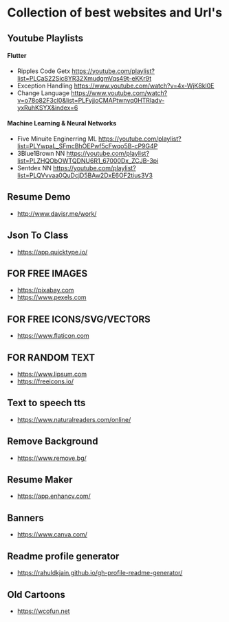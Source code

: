 # Collection of best websites and Url's 

## Youtube Playlists
#### Flutter 
- Ripples Code Getx https://youtube.com/playlist?list=PLCaS22Sjc8YR32XmudgmVqs49t-eKKr9t
- Exception Handling https://www.youtube.com/watch?v=4x-WjK8kl0E
- Change Language https://www.youtube.com/watch?v=o78o82F3cl0&list=PLFyjjoCMAPtwnyq0HTRIadv-yxRuhKSYX&index=6
#### Machine Learning & Neural Networks
- Five Minuite Enginerring ML https://youtube.com/playlist?list=PLYwpaL_SFmcBhOEPwf5cFwqo5B-cP9G4P 
- 3Blue1Brown NN https://youtube.com/playlist?list=PLZHQObOWTQDNU6R1_67000Dx_ZCJB-3pi
- Sentdex NN https://youtube.com/playlist?list=PLQVvvaa0QuDcjD5BAw2DxE6OF2tius3V3

## Resume Demo
- http://www.davisr.me/work/

## Json To Class
- https://app.quicktype.io/

## FOR FREE IMAGES
- https://pixabay.com
- https://www.pexels.com

## FOR FREE ICONS/SVG/VECTORS
- https://www.flaticon.com

## FOR RANDOM TEXT
- https://www.lipsum.com
- https://freeicons.io/

## Text to speech tts
- https://www.naturalreaders.com/online/

## Remove Background
- https://www.remove.bg/

## Resume Maker
- https://app.enhancv.com/

## Banners
- https://www.canva.com/

## Readme profile generator
- https://rahuldkjain.github.io/gh-profile-readme-generator/

## Old Cartoons
- https://wcofun.net
